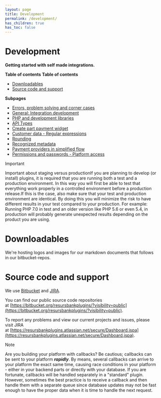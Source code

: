 ```yaml
---
layout: page
title: Development
permalink: /development/
has_children: true
has_toc: false
---
```



# Development 
**Getting started with self made integrations.**

**Table of contents**
**Table of contents**

- [Downloadables](#downloadables)
- [Source code and support](#source-code-and-support)

**Subpages**

- [Errors, problem solving and corner cases](/development/errorsproblemsolvingandcornercases/)
- [General: Integration development](/development/generalintegrationdevelopment/)
- [PHP and development libraries](/development/php-and-development-libraries/)
- [API Types](/development/api-types/)
- [Create part payment widget](/development/create-part-payment-widget/)
- [Customer data - Regular
  expressions](/development/customer-data---regular-expressions/)
- [Rounding](/development/rounding/)
- [Recognized metadata](/development/recognized-metadata/)
- [Payment providers in simplified
  flow](/development/payment-providers-in-simplified-flow/)
- [Permissions and passwords - Platform
  access](/development/permissions-and-passwords---platform-access/)

> [!IMPORTANT]
> Important about staging versus productionIf you are planning to
> develop (or install) plugins, it is required that you are running both
> a test and a production environment. In this way you will first be
> able to test that everything work properly in a controlled environment
> before a production release.If this is the case, also make sure that
> your test and production environment are identical. By doing this you
> will minimize the risk to have different results in your test compared
> to your production. For example: Running PHP 7.0 in test and an older
> version like PHP 5.6 or even 5.4, in production will probably generate
> unexpected results depending on the product you are using.

# Downloadables
We're hosting logos and images for our markdown documents
that follows in our bitbucket-repos.

# Source code and support
We
use [Bitbucket](https://bitbucket.org/resursbankplugins/?visibility=public)
and
[JIRA](https://resursbankplugins.atlassian.net/secure/Dashboard.jspa).

You can find our public source code repositories
at [https://bitbucket.org/resursbankplugins/?visibility=public](https://bitbucket.org/resursbankplugins/?visibility=public).

To report any problems and view our current projects and issues, please
visit JIRA
at [https://resursbankplugins.atlassian.net/secure/Dashboard.jspa](https://resursbankplugins.atlassian.net/secure/Dashboard.jspa).

> [!NOTE]  
Are you building your platform with callbacks? Be cautious; callbacks
can be sent to your platform ***rapidly***. By means, several callbacks
can arrive to your platform the exact same time, causing race conditions
in your platform - either in your backend parts or directly with your
database. If you are fortunate, callbacks will be handled separately in
a "standard" plugin. However, sometimes the best practice is to receive
a callback and then handle them with a separate queue since database
updates may not be fast enough to have the proper data when it is time
to handle the next request.

